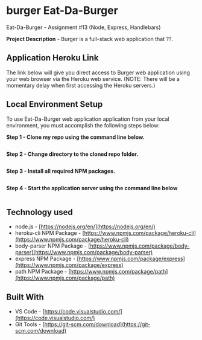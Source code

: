# burger Eat-Da-Burger
 Eat-Da-Burger - Assignment #13 (Node, Express, Handlebars)
 <p></p>
 
**Project Description** - Burger is a full-stack web application that ??.

## Application Heroku Link
The link below will give you direct access to Burger web application using your web browser via the Heroku web service. (NOTE: There will be a momentary delay when first accessing the Heroku servers.)

<!-- Heroku References:https://dashboard.heroku.com/apps/boiling-gorge-37538  -->


## Local Environment Setup
To use Eat-Da-Burger web application application from your local environment, you must accomplish the following steps below:

**Step 1 - Clone my repo using the command line below.**
```

```
**Step 2 - Change directory to the cloned repo folder.**
```

```
**Step 3 - Install all required NPM packages.**
```

```
**Step 4 - Start the application server using the command line below**
```

```

## Technology used
- node.js - [https://nodejs.org/en/](https://nodejs.org/en/)
- heroku-cli NPM Package - [https://www.npmjs.com/package/heroku-cli](https://www.npmjs.com/package/heroku-cli)
- body-parser NPM Package - [https://www.npmjs.com/package/body-parser](https://www.npmjs.com/package/body-parser)
- express NPM Package - [https://www.npmjs.com/package/express](https://www.npmjs.com/package/express)
- path NPM Package - [https://www.npmjs.com/package/path](https://www.npmjs.com/package/path)

<!--
- node.js - [https://nodejs.org/en/](https://nodejs.org/en/)
- mysql NPM Package - [https://www.npmjs.com/package/mysql](https://www.npmjs.com/package/mysql)
- inquirer NPM Package - [https://www.npmjs.com/package/inquirer](https://www.npmjs.com/package/inquirer)
- cli-table NPM Package - [https://www.npmjs.com/package/cli-table](https://www.npmjs.com/package/cli-table)
- heroku-cli NPM Package - [https://www.npmjs.com/package/heroku-cli](https://www.npmjs.com/package/heroku-cli)
- express NPM Package - [https://www.npmjs.com/package/express](https://www.npmjs.com/package/express)
- path - [https://www.npmjs.com/package/path](https://www.npmjs.com/package/path)
- body-parser NPM Package - [https://www.npmjs.com/package/body-parser](https://www.npmjs.com/package/body-parser)
-->

## Built With

* VS Code - [https://code.visualstudio.com/](https://code.visualstudio.com/)
* Git Tools - [https://git-scm.com/download](https://git-scm.com/download)
